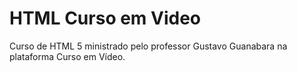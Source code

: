 # HTML Curso em Video
 Curso de HTML 5 ministrado pelo professor Gustavo Guanabara na plataforma Curso em Vídeo.

